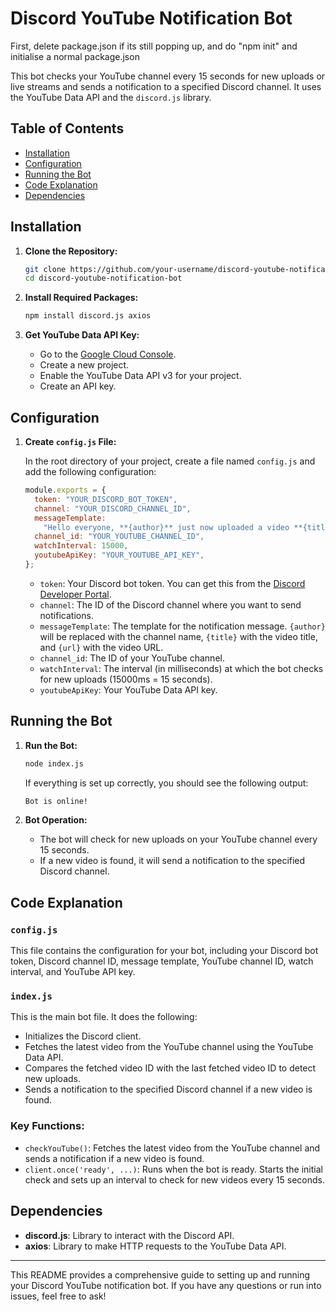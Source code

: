 # Discord YouTube Notification Bot

First, delete package.json if its still popping up, and do "npm init" and initialise a normal package.json

This bot checks your YouTube channel every 15 seconds for new uploads or live streams and sends a notification to a specified Discord channel. It uses the YouTube Data API and the `discord.js` library.

## Table of Contents

- [Installation](#installation)
- [Configuration](#configuration)
- [Running the Bot](#running-the-bot)
- [Code Explanation](#code-explanation)
- [Dependencies](#dependencies)

## Installation

1. **Clone the Repository:**

   ```bash
   git clone https://github.com/your-username/discord-youtube-notification-bot.git
   cd discord-youtube-notification-bot
   ```

2. **Install Required Packages:**

   ```bash
   npm install discord.js axios
   ```

3. **Get YouTube Data API Key:**

   - Go to the [Google Cloud Console](https://console.cloud.google.com/).
   - Create a new project.
   - Enable the YouTube Data API v3 for your project.
   - Create an API key.

## Configuration

1. **Create `config.js` File:**

   In the root directory of your project, create a file named `config.js` and add the following configuration:

   ```javascript
   module.exports = {
     token: "YOUR_DISCORD_BOT_TOKEN",
     channel: "YOUR_DISCORD_CHANNEL_ID",
     messageTemplate:
       "Hello everyone, **{author}** just now uploaded a video **{title}**!\n{url}",
     channel_id: "YOUR_YOUTUBE_CHANNEL_ID",
     watchInterval: 15000,
     youtubeApiKey: "YOUR_YOUTUBE_API_KEY",
   };
   ```

   - `token`: Your Discord bot token. You can get this from the [Discord Developer Portal](https://discord.com/developers/applications).
   - `channel`: The ID of the Discord channel where you want to send notifications.
   - `messageTemplate`: The template for the notification message. `{author}` will be replaced with the channel name, `{title}` with the video title, and `{url}` with the video URL.
   - `channel_id`: The ID of your YouTube channel.
   - `watchInterval`: The interval (in milliseconds) at which the bot checks for new uploads (15000ms = 15 seconds).
   - `youtubeApiKey`: Your YouTube Data API key.

## Running the Bot

1. **Run the Bot:**

   ```bash
   node index.js
   ```

   If everything is set up correctly, you should see the following output:

   ```bash
   Bot is online!
   ```

2. **Bot Operation:**

   - The bot will check for new uploads on your YouTube channel every 15 seconds.
   - If a new video is found, it will send a notification to the specified Discord channel.

## Code Explanation

### `config.js`

This file contains the configuration for your bot, including your Discord bot token, Discord channel ID, message template, YouTube channel ID, watch interval, and YouTube API key.

### `index.js`

This is the main bot file. It does the following:

- Initializes the Discord client.
- Fetches the latest video from the YouTube channel using the YouTube Data API.
- Compares the fetched video ID with the last fetched video ID to detect new uploads.
- Sends a notification to the specified Discord channel if a new video is found.

### Key Functions:

- `checkYouTube()`: Fetches the latest video from the YouTube channel and sends a notification if a new video is found.
- `client.once('ready', ...)`: Runs when the bot is ready. Starts the initial check and sets up an interval to check for new videos every 15 seconds.

## Dependencies

- **discord.js**: Library to interact with the Discord API.
- **axios**: Library to make HTTP requests to the YouTube Data API.

---

This README provides a comprehensive guide to setting up and running your Discord YouTube notification bot. If you have any questions or run into issues, feel free to ask!
